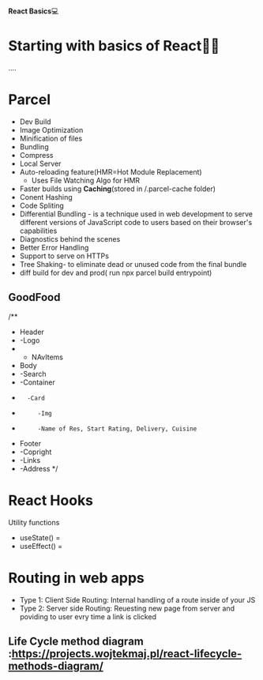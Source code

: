 **React Basics**💻

# Starting with basics of React👩‍💻


....

# Parcel
- Dev Build
- Image Optimization
- Minification of files
- Bundling
- Compress
- Local Server
- Auto-reloading feature(HMR=Hot Module Replacement)
    -  Uses File Watching Algo for HMR
- Faster builds using **Caching**(stored in /.parcel-cache folder)
- Conent Hashing
- Code Spliting
- Differential Bundling -  is a technique used in web development to serve different versions of JavaScript code to users based on their browser's capabilities
- Diagnostics behind the scenes
- Better Error Handling
- Support to serve on HTTPs
- Tree Shaking- to eliminate dead or unused code from the final bundle
- diff build for dev and prod( run npx parcel build entrypoint)


## GoodFood
/**
 * Header
 *    -Logo
 *    - NAvItems
 * Body
 *    -Search
 *    -Container
 *       -Card
 *          -Img
 *          -Name of Res, Start Rating, Delivery, Cuisine
 * Footer
 *    -Copright
 *    -Links
 *    -Address
 */

# React Hooks
Utility functions
- useState() = 
- useEffect() = 

# Routing in web apps
- Type 1: Client Side Routing: Internal handling of a route inside of your JS
- Type 2: Server side Routing: Reuesting new page from server and poviding to user evry time a link is clicked

## Life Cycle method diagram :https://projects.wojtekmaj.pl/react-lifecycle-methods-diagram/